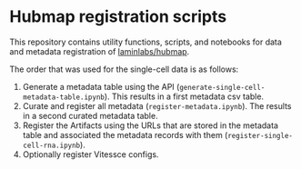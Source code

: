 # Hubmap registration scripts

This repository contains utility functions, scripts, and notebooks for data and metadata registration of [laminlabs/hubmap](https://lamin.ai/laminlabs/hubmap).

The order that was used for the single-cell data is as follows:

1. Generate a metadata table using the API (`generate-single-cell-metadata-table.ipynb`).
   This results in a first metadata csv table.
2. Curate and register all metadata (`register-metadata.ipynb`).
   The results in a second curated metadata table.
3. Register the Artifacts using the URLs that are stored in the metadata table and associated the metadata records with them (`register-single-cell-rna.ipynb`).
4. Optionally register Vitessce configs.
